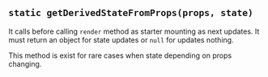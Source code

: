 ## `static getDerivedStateFromProps(props, state)`

It calls before calling `render` method as starter mounting as next updates. It must return an object for state updates or `null` for updates nothing.

This method is exist for rare cases when state depending on props changing.